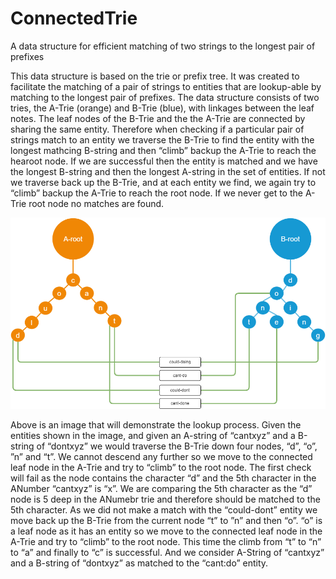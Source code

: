 # ConnectedTrie
A data structure for efficient matching of two strings to the longest pair of prefixes

This data structure is based on the trie or prefix tree. It was created to facilitate the matching of a pair of strings to entities that are lookup-able by matching to the longest pair of prefixes. The data structure consists of two tries, the A-Trie (orange) and B-Trie (blue), with linkages between the leaf notes. The leaf nodes of the B-Trie and the the A-Trie are connected by sharing the same entity. Therefore when checking if a particular pair of strings match to an entity we traverse the B-Trie to find the entity with the longest mathcing B-string and then “climb” backup the A-Trie to reach the hearoot node. If we are successful then the entity is matched and we have the longest B-string and then the longest A-string in the set of entities. If not we traverse back up the B-Trie, and at each entity we find, we again try to “climb” backup the A-Trie to reach the root node. If we never get to the A-Trie root node no matches are found. 

![image](https://github.com/JonathanKeav/ConnectedTrie/blob/master/Connected%20Trie.drawio.png?raw=true)

Above is an image that will demonstrate the lookup process. Given the entities shown in the image, and given an A-string of “cantxyz” and a B-string of “dontxyz” we would traverse the B-Trie down four nodes, “d”, “o”, ”n” and “t”. We cannot descend any further so we move to the connected leaf node in the A-Trie and try to “climb” to the root node. The first check will fail as the node contains the character “d” and the 5th character in the ANumber “cantxyz” is “x”. We are comparing the 5th character as the “d” node is 5 deep in the ANumebr trie and therefore should be matched to the 5th character. As we did not make a match with the “could-dont” entity we move back up the B-Trie from the current node “t” to ”n” and then “o”. “o” is a leaf node as it has an entity so we move to the connected leaf node in the A-Trie and try to “climb” to the root node. This time the climb from “t” to “n” to “a” and finally to “c” is successful. And we consider A-String of “cantxyz” and a B-string of “dontxyz” as matched to the “cant:do” entity.
